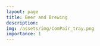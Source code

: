 ```yaml
---
layout: page
title: Beer and Brewing
description: 
img: /assets/img/ComPair_tray.png
importance: 1
---
```


